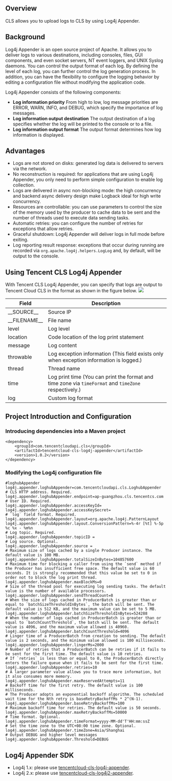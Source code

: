 ## Overview
CLS allows you to upload logs to CLS by using Log4j Appender.

## Background

Log4j Appender is an open source project of Apache. It allows you to deliver logs to various destinations, including consoles, files, GUI components, and even socket servers, NT event loggers, and UNIX Syslog daemons. You can control the output format of each log. By defining the level of each log, you can further control the log generation process. In addition, you can have the flexibility to configure the logging behavior by editing a configuration file without modifying the application code.

Log4j Appender consists of the following components:
- **Log information priority**
From high to low, log message priorities are ERROR, WARN, INFO, and DEBUG, which specify the importance of log messages.
- **Log information output destination**
The output destination of a log specifies whether the log will be printed to the console or to a file.
- **Log information output format**
The output format determines how log information is displayed.

## Advantages

- Logs are not stored on disks: generated log data is delivered to servers via the network.
- No reconstruction is required: for applications that are using Log4j Appender, you only need to perform simple configuration to enable log collection.
- Logs are delivered in async non-blocking mode: the high concurrency and backend async delivery design make Logback ideal for high write concurrency.
- Resources are controllable: you can use parameters to control the size of the memory used by the producer to cache data to be sent and the number of threads used to execute data sending tasks.
- Automatic retries: you can configure the number of retries for exceptions that allow retries.
- Graceful shutdown: Log4j Appender will deliver logs in full mode before exiting.
- Log reporting result response: exceptions that occur during running are recorded via `org.apache.log4j.helpers.LogLog` and, by default, will be output to the console.

## Using Tencent CLS Log4j Appender

With Tencent CLS Log4j Appender, you can specify that logs are output to Tencent Cloud CLS in the format as shown in the figure below.
![](https://qcloudimg.tencent-cloud.cn/raw/06fdc826031941433b89c64e7fd505c9.png)

| Field | Description |
|---------|---------|
| \_\_SOURCE\_\_ | Source IP |
| \_\_FILENAME\_\_ | File name |
| level | Log level |
| location | Code location of the log print statement |
| message | Log content |
| throwable | Log exception information (This field exists only when exception information is logged.) |
| thread | Thread name |
| time | Log print time (You can print the format and time zone via `timeFormat` and `timeZone` respectively.) |
| log | Custom log format |

	
## Project Introduction and Configuration

### Introducing dependencies into a Maven project

```
<dependency>
    <groupId>com.tencentcloudapi.cls</groupId>
    <artifactId>tencentcloud-cls-log4j-appender</artifactId>
    <version>1.0.2</version>
</dependency>
```

### Modifying the Log4j configuration file

```
#loghubAppender
log4j.appender.loghubAppender=com.tencentcloudapi.cls.LoghubAppender
# CLS HTTP address. Required.
log4j.appender.loghubAppender.endpoint=ap-guangzhou.cls.tencentcs.com
# User ID. Required.
log4j.appender.loghubAppender.accessKeyId=
log4j.appender.loghubAppender.accessKeySecret=
# `log` field format. Required.
log4j.appender.loghubAppender.layout=org.apache.log4j.PatternLayout
log4j.appender.loghubAppender.layout.ConversionPattern=%-4r [%t] %-5p %c %x - %m%n
# Log topic. Required.
log4j.appender.loghubAppender.topicID =
# Log source. Optional.
log4j.appender.loghubAppender.source =
# Maximum size of logs cached by a single Producer instance. The default value is 100 MB.
log4j.appender.loghubAppender.totalSizeInBytes=104857600
# Maximum time for blocking a caller from using the `send` method if the Producer has insufficient free space. The default value is 60 seconds. It is strongly recommended that this value be set to 0 in order not to block the log print thread.
log4j.appender.loghubAppender.maxBlockMs=0
# Size of the thread pool for executing log sending tasks. The default value is the number of available processors.
log4j.appender.loghubAppender.sendThreadCount=8
# When the size of logs cached in ProducerBatch is greater than or equal to `batchSizeThresholdInBytes`, the batch will be sent. The default value is 512 KB, and the maximum value can be set to 5 MB.
log4j.appender.loghubAppender.batchSizeThresholdInBytes=524288
# When the number of logs cached in ProducerBatch is greater than or equal to `batchCountThreshold`, the batch will be sent. The default value is 4096, and the maximum value allowed is 40960.
log4j.appender.loghubAppender.batchCountThreshold=4096
# Linger time of a ProducerBatch from creation to sending. The default value is 2 seconds, and the minimum value allowed is 100 milliseconds.
log4j.appender.loghubAppender.lingerMs=2000
# Number of retries that a ProducerBatch can be retries if it fails to be sent for the first time. The default value is 10 retries.
# If `retries` is less than or equal to 0, the ProducerBatch directly enters the failure queue when it fails to be sent for the first time.
log4j.appender.loghubAppender.retries=10
# A larger parameter value allows you to trace more information, but it also consumes more memory.
log4j.appender.loghubAppender.maxReservedAttempts=11
# Backoff time for the first retry. The default value is 100 milliseconds.
# The Producer adopts an exponential backoff algorithm. The scheduled wait time for the Nth retry is baseRetryBackoffMs * 2^(N-1).
log4j.appender.loghubAppender.baseRetryBackoffMs=100
# Maximum backoff time for retries. The default value is 50 seconds.
log4j.appender.loghubAppender.maxRetryBackoffMs=50000
# Time format. Optional.
log4j.appender.loghubAppender.timeFormat=yyyy-MM-dd'T'HH:mm:ssZ
# Set the time zone to the UTC+08:00 time zone. Optional.
log4j.appender.loghubAppender.timeZone=Asia/Shanghai
# Output DEBUG and higher level messages
log4j.appender.loghubAppender.Threshold=DEBUG
```

## Log4j Appender SDK

- Log4j 1.x: please use [tencentcloud-cls-log4j-appender](https://github.com/TencentCloud/tencentcloud-cls-log4j-appender).
- Log4j 2.x: please use [tencentcloud-cls-log4j2-appender](https://github.com/TencentCloud/tencentcloud-cls-log4j2-appender).


